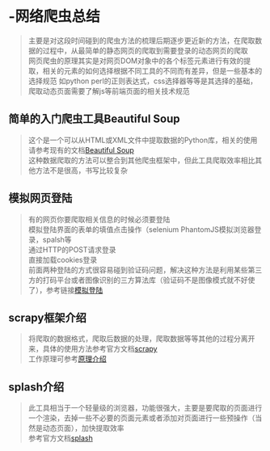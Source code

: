 # -网络爬虫总结

>主要是对这段时间碰到的爬虫方法的梳理后期逐步更近新的方法，在爬取数据的过程中，从最简单的静态网页的爬取到需要登录的动态网页的爬取<br>
网页爬虫的原理其实是对网页DOM对象中的各个标签元素进行有效的提取，相关的元素的如何选择根据不同工具的不同而有差异，但是一些基本的选择规范
如python perl的正则表达式，css选择器等等是其选择的基础，爬取动态页面需要了解js等前端页面的相关技术规范<br>
 
## 简单的入门爬虫工具Beautiful Soup
>这个是一个可以从HTML或XML文件中提取数据的Python库，相关的使用请参考现有的文档[Beautiful Soup](https://www.crummy.com/software/BeautifulSoup/bs4/doc/index.zh.html#)<br>
这种数据爬取的方法可以整合到其他爬虫框架中，但此工具爬取效率相比其他方法不是很高，书写比较复杂<br>


## 模拟网页登陆
>有的网页你要爬取相关信息的时候必须要登陆<br>模拟登陆界面的表单的填值点击操作（selenium PhantomJS模拟浏览器登录，spalsh等<br>通过HTTP的POST请求登录<br>直接加载cookies登录<br>
前面两种登陆的方式很容易碰到验证码问题，解决这种方法是利用某些第三方的打码平台或者图像识别的三方算法库（验证码不是图像模式就不好使了），参考链接[模拟登陆](https://blog.csdn.net/u014134180/article/details/55508229)<br>

## scrapy框架介绍
>将爬取的数据格式，爬取后数据的处理，爬取数据等等其他的过程分离开来，具体的使用方法参考官方文档[scrapy](http://scrapy-chs.readthedocs.io/zh_CN/latest/intro/tutorial.html)<br>
工作原理可参考[原理介绍](http://python.jobbole.com/86405/)<br>


## splash介绍
>此工具相当于一个轻量级的浏览器，功能很强大，主要是要爬取的页面进行一个渲染，去掉一些不必要的页面元素或者添加对页面进行一些预操作（当然是动态页面），加快提取效率<br>
参考官方文档[splash](http://splash.readthedocs.io/en/stable/scripting-ref.html#splash-jsfunc)<br>
